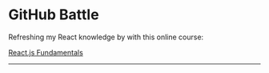 GitHub Battle
=============

Refreshing my React knowledge by with this online course:

[React.js Fundamentals](https://online.reacttraining.com/courses/enrolled/50507)

***
